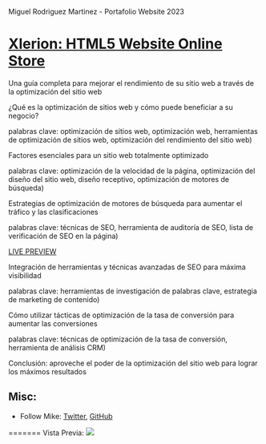 Miguel Rodriguez Martinez - Portafolio Website 2023

# [Xlerion: HTML5 Website Online Store](https://github.com/xlerionultimate)

Una guía completa para mejorar el rendimiento de su sitio web a través de la optimización del sitio web

¿Qué es la optimización de sitios web y cómo puede beneficiar a su negocio?

palabras clave: optimización de sitios web, optimización web, herramientas de optimización de sitios web, optimización del rendimiento del sitio web)

Factores esenciales para un sitio web totalmente optimizado

palabras clave: optimización de la velocidad de la página, optimización del diseño del sitio web, diseño receptivo, optimización de motores de búsqueda)

Estrategias de optimización de motores de búsqueda para aumentar el tráfico y las clasificaciones

palabras clave: técnicas de SEO, herramienta de auditoría de SEO, lista de verificación de SEO en la página)

[LIVE PREVIEW](https://xlerionultimate.github.io/mikecv/TiendaOnline/)

Integración de herramientas y técnicas avanzadas de SEO para máxima visibilidad

palabras clave: herramientas de investigación de palabras clave, estrategia de marketing de contenido)

Cómo utilizar tácticas de optimización de la tasa de conversión para aumentar las conversiones

palabras clave: técnicas de optimización de la tasa de conversión, herramienta de análisis CRM)

Conclusión: aproveche el poder de la optimización del sitio web para lograr los máximos resultados



## Misc:

* Follow Mike: [Twitter](https://twitter.com/xlerion), [GitHub](https://github.com/xlerionultimate)

=======
Vista Previa: 
![](https://github.com/xlerionultimate/mikecv/blob/main/Miguel_Rodriguez_Portafolio.gif)

